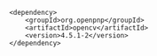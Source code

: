         <dependency>
            <groupId>org.openpnp</groupId>
            <artifactId>opencv</artifactId>
            <version>4.5.1-2</version>
        </dependency>